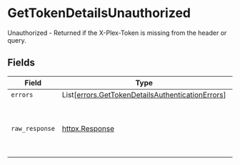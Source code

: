 # GetTokenDetailsUnauthorized

Unauthorized - Returned if the X-Plex-Token is missing from the header or query.


## Fields

| Field                                                                                                          | Type                                                                                                           | Required                                                                                                       | Description                                                                                                    |
| -------------------------------------------------------------------------------------------------------------- | -------------------------------------------------------------------------------------------------------------- | -------------------------------------------------------------------------------------------------------------- | -------------------------------------------------------------------------------------------------------------- |
| `errors`                                                                                                       | List[[errors.GetTokenDetailsAuthenticationErrors](../../models/errors/gettokendetailsauthenticationerrors.md)] | :heavy_minus_sign:                                                                                             | N/A                                                                                                            |
| `raw_response`                                                                                                 | [httpx.Response](https://www.python-httpx.org/api/#response)                                                   | :heavy_minus_sign:                                                                                             | Raw HTTP response; suitable for custom response parsing                                                        |